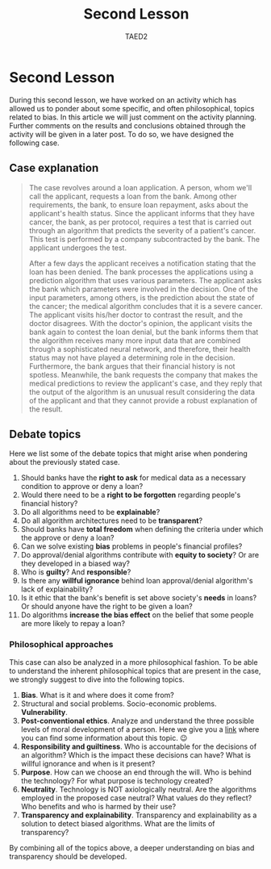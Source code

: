 ﻿---
author: TAED2
pubDatetime: 2024-04-15T00:00:00
title: Second Lesson
slug: second-lesson
featured: true
description: An introduction to our case & the several debate topics.
main: true
---

# Second Lesson

During this second lesson, we have worked on an activity which has allowed us to ponder about some specific, and often philosophical, topics related to bias. In this article we will just comment on the activity planning. Further comments on the results and conclusions obtained through the activity will be given in a later post. To do so, we have designed the following case.

## Case explanation

> The case revolves around a loan application. A person, whom we'll call the applicant, requests a loan from the bank. Among other requirements, the bank, to ensure loan repayment, asks about the applicant's health status. Since the applicant informs that they have cancer, the bank, as per protocol, requires a test that is carried out through an algorithm that predicts the severity of a patient's cancer. This test is performed by a company subcontracted by the bank. The applicant undergoes the test.
>
> After a few days the applicant receives a notification stating that the loan has been denied. The bank processes the applications using a prediction algorithm that uses various parameters. The applicant asks the bank which parameters were involved in the decision. One of the input parameters, among others, is the prediction about the state of the cancer; the medical algorithm concludes that it is a severe cancer. The applicant visits his/her doctor to contrast the result, and the doctor disagrees. With the doctor's opinion, the applicant visits the bank again to contest the loan denial, but the bank informs them that the algorithm receives many more input data that are combined through a sophisticated neural network, and therefore, their health status may not have played a determining role in the decision. Furthermore, the bank argues that their financial history is not spotless. Meanwhile, the bank requests the company that makes the medical predictions to review the applicant's case, and they reply that the output of the algorithm is an unusual result considering the data of the applicant and that they cannot provide a robust explanation of the result.

## Debate topics

Here we list some of the debate topics that might arise when pondering about the previously stated case.

1. Should banks have the **right to ask** for medical data as a necessary condition to approve or deny a loan?
2. Would there need to be a **right to be forgotten** regarding people's financial history?
3. Do all algorithms need to be **explainable**?
4. Do all algorithm architectures need to be **transparent**?
5. Should banks have **total freedom** when defining the criteria under which the approve or deny a loan?
6. Can we solve existing **bias** problems in people's financial profiles?
7. Do approval/denial algorithms contribute with **equity to society**? Or are they developed in a biased way?
8. Who is **guilty**? And **responsible**?
9. Is there any **willful ignorance** behind loan approval/denial algorithm's lack of explainability?
10. Is it ethic that the bank's benefit is set above society's **needs** in loans? Or should anyone have the right to be given a loan?
11. Do algorithms **increase the bias effect** on the belief that some people are more likely to repay a loan?

### Philosophical approaches

This case can also be analyzed in a more philosophical fashion. To be able to understand the inherent philosophical topics that are present in the case, we strongly suggest to dive into the following topics.

1. **Bias**. What is it and where does it come from?
2. Structural and social problems. Socio-economic problems. **Vulnerability**.
3. **Post-conventional ethics**. Analyze and understand the three possible levels of moral development of a person. Here we give you a [link](http://www.xtec.cat/~lvallmaj/passeig/kohlber2.htm) where you can find some information about this topic. 😉
4. **Responsibility and guiltiness**. Who is accountable for the decisions of an algorithm? Which is the impact these decisions can have? What is willful ignorance and when is it present?
5. **Purpose**. How can we choose an end through the will. Who is behind the technology? For what purpose is technology created?
6. **Neutrality**. Technology is NOT axiologically neutral. Are the algorithms employed in the proposed case neutral? What values do they reflect? Who benefits and who is harmed by their use?
7. **Transparency and explainability**. Transparency and explainability as a solution to detect biased algorithms. What are the limits of transparency?

By combining all of the topics above, a deeper understanding on bias and transparency should be developed.
